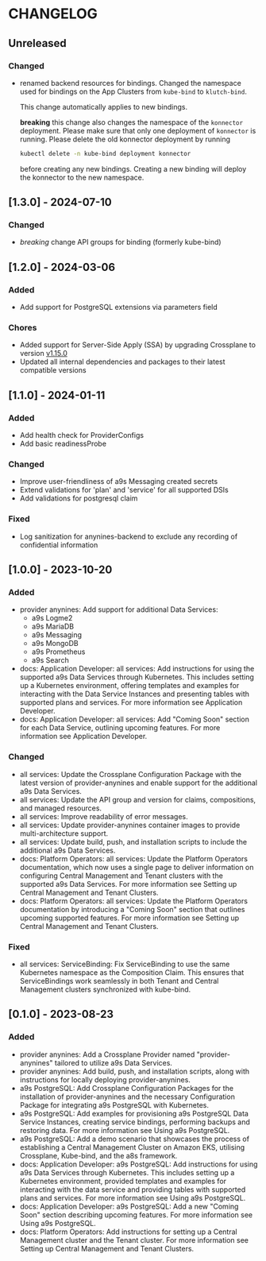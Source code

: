 # CHANGELOG

## Unreleased

### Changed

- renamed backend resources for bindings.
  Changed the namespace used for bindings on the App Clusters from `kube-bind` to `klutch-bind`.

  This change automatically applies to new bindings.

  **breaking** this change also changes the namespace of the `konnector` deployment. Please make
  sure that only one deployment of `konnector` is running. Please delete the old konnector
  deployment by running

  ```sh
  kubectl delete -n kube-bind deployment konnector
  ```

  before creating any new bindings. Creating a new binding will deploy the konnector to the new
  namespace.

## [1.3.0] - 2024-07-10

### Changed

- *breaking* change API groups for binding (formerly kube-bind)

## [1.2.0] - 2024-03-06

### Added

- Add support for PostgreSQL extensions via parameters field

### Chores

- Added support for Server-Side Apply (SSA) by upgrading Crossplane to version [v1.15.0](https://docs.crossplane.io/v1.15/release-notes/docs/)
- Updated all internal dependencies and packages to their latest compatible versions

## [1.1.0] - 2024-01-11

### Added

- Add health check for ProviderConfigs
- Add basic readinessProbe

### Changed

- Improve user-friendliness of a9s Messaging created secrets
- Extend validations for 'plan' and 'service' for all supported DSIs
- Add validations for postgresql claim

### Fixed

- Log sanitization for anynines-backend to exclude any recording of confidential information 

## [1.0.0] - 2023-10-20

### Added

- provider anynines: Add support for additional Data Services:
  - a9s Logme2
  - a9s MariaDB
  - a9s Messaging
  - a9s MongoDB
  - a9s Prometheus
  - a9s Search
- docs: Application Developer: all services: Add instructions for using the supported a9s Data Services through
Kubernetes. This includes setting up a Kubernetes environment, offering templates and examples for interacting with the
Data Service Instances and presenting tables with supported plans and services. For more information see Application
Developer.
- docs: Application Developer: all services: Add "Coming Soon" section for each Data Service, outlining upcoming
features. For more information see Application Developer.

### Changed

- all services: Update the Crossplane Configuration Package with the latest version of provider-anynines and enable
support for the additional a9s Data Services.
- all services: Update the API group and version for claims, compositions, and managed resources.
- all services: Improve readability of error messages.
- all services: Update provider-anynines container images to provide multi-architecture support.
- all services: Update build, push, and installation scripts to include the additional a9s Data Services.
- docs: Platform Operators: all services: Update the Platform Operators documentation, which now uses a single page to
deliver information on configuring Central Management and Tenant clusters with the supported a9s Data Services. For more
information see Setting up Central Management and Tenant Clusters.
- docs: Platform Operators: all services: Update the Platform Operators documentation by introducing a "Coming Soon"
section that outlines upcoming supported features. For more information see Setting up Central Management and Tenant
Clusters.

### Fixed

- all services: ServiceBinding: Fix ServiceBinding to use the same Kubernetes namespace as the Composition Claim. This
ensures that ServiceBindings work seamlessly in both Tenant and Central Management clusters synchronized with
kube-bind.

## [0.1.0] - 2023-08-23

### Added

- provider anynines: Add a Crossplane Provider named "provider-anynines" tailored to utilize a9s Data Services.
- provider anynines: Add build, push, and installation scripts, along with instructions for locally deploying
provider-anynines.
- a9s PostgreSQL: Add Crossplane Configuration Packages for the installation of provider-anynines and the necessary
Configuration Package for integrating a9s PostgreSQL with Kubernetes.
- a9s PostgreSQL: Add examples for provisioning a9s PostgreSQL Data Service Instances, creating service bindings,
performing backups and restoring data. For more information see Using a9s PostgreSQL.
- a9s PostgreSQL: Add a demo scenario that showcases the process of establishing a Central Management Cluster on Amazon
EKS, utilising Crossplane, Kube-bind, and the a8s framework.
- docs: Application Developer: a9s PostgreSQL: Add instructions for using a9s Data Services through Kubernetes. This
includes setting up a Kubernetes environment, provided templates and examples for interacting with the data service and
providing tables with supported plans and services. For more information see Using a9s PostgreSQL.
- docs: Application Developer: a9s PostgreSQL: Add a new "Coming Soon" section describing upcoming features. For more
information see Using a9s PostgreSQL.
- docs: Platform Operators: Add instructions for setting up a Central Management cluster and the Tenant cluster. For
more information see Setting up Central Management and Tenant Clusters.
